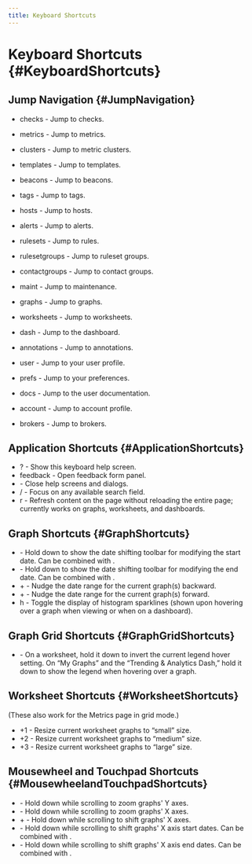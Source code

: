 ```yaml
---
title: Keyboard Shortcuts
---
```


# Keyboard Shortcuts {#KeyboardShortcuts}

## Jump Navigation {#JumpNavigation}

 * checks - Jump to checks.
 * metrics - Jump to metrics.
 * clusters - Jump to metric clusters.
 * templates - Jump to templates.
 * beacons - Jump to beacons.
 * tags - Jump to tags.

 * hosts - Jump to hosts.
 * alerts - Jump to alerts.
 * rulesets - Jump to rules.
 * rulesetgroups - Jump to ruleset groups.
 * contactgroups - Jump to contact groups.
 * maint - Jump to maintenance.

 * graphs - Jump to graphs.
 * worksheets - Jump to worksheets.
 * dash - Jump to the dashboard.
 * annotations - Jump to annotations.

 * user - Jump to your user profile.
 * prefs - Jump to your preferences.
 * docs - Jump to the user documentation.

 * account - Jump to account profile.
 * brokers - Jump to brokers.

## Application Shortcuts {#ApplicationShortcuts}

 * ? - Show this keyboard help screen.
 * feedback - Open feedback form panel.
 * <esc> - Close help screens and dialogs.
 * / - Focus on any available search field.
 * r - Refresh content on the page without reloading the entire page; currently works on graphs, worksheets, and dashboards.

## Graph Shortcuts {#GraphShortcuts}

 * <comma> - Hold down to show the date shifting toolbar for modifying the start date. Can be combined with <period>.
 * <period> - Hold down to show the date shifting toolbar for modifying the end date. Can be combined with <comma>.
 * <shift>+<left> - Nudge the date range for the current graph(s) backward.
 * <shift>+<right> - Nudge the date range for the current graph(s) forward.
 * h - Toggle the display of histogram sparklines (shown upon hovering over a graph when viewing or when on a dashboard).

## Graph Grid Shortcuts {#GraphGridShortcuts}

 * <shift> - On a worksheet, hold it down to invert the current legend hover setting. On “My Graphs” and the “Trending & Analytics Dash,” hold it down to show the legend when hovering over a graph.

## Worksheet Shortcuts {#WorksheetShortcuts}

(These also work for the Metrics page in grid mode.)
 * <alt>+1 - Resize current worksheet graphs to “small” size.
 * <alt>+2 - Resize current worksheet graphs to “medium” size.
 * <alt>+3 - Resize current worksheet graphs to “large” size.

## Mousewheel and Touchpad Shortcuts {#MousewheelandTouchpadShortcuts}

 * <shift> - Hold down while scrolling to zoom graphs' Y axes.
 * <alt> - Hold down while scrolling to zoom graphs' X axes.
 * <ctrl>+<alt> - Hold down while scrolling to shift graphs' X axes.
 * <comma> - Hold down while scrolling to shift graphs' X axis start dates. Can be combined with <period>.
 * <period> - Hold down while scrolling to shift graphs' X axis end dates. Can be combined with <comma>.
